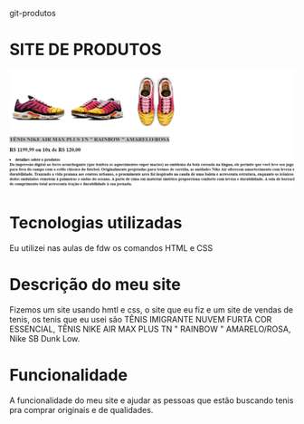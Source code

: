  git-produtos

# SITE DE PRODUTOS

![tela de inicio](imagem/print.png)

# Tecnologias utilizadas
Eu utilizei nas aulas de fdw os comandos HTML e CSS

# Descrição do meu site
 Fizemos um site usando hmtl e css, o site que eu fiz e um site de vendas de tenis, os tenis que eu usei são TÊNIS IMIGRANTE NUVEM FURTA COR ESSENCIAL, TÊNIS NIKE AIR MAX PLUS TN " RAINBOW " AMARELO/ROSA, Nike SB Dunk Low. 

 # Funcionalidade 
 A funcionalidade do meu site e ajudar as pessoas que estão  buscando tenis pra comprar originais e de qualidades. 





























